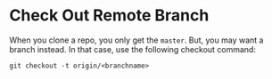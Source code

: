 # Check Out Remote Branch

When you clone a repo, you only get the `master`.  But, you may want a branch instead.  In that case, use the following checkout command:

```
git checkout -t origin/<branchname>
```
